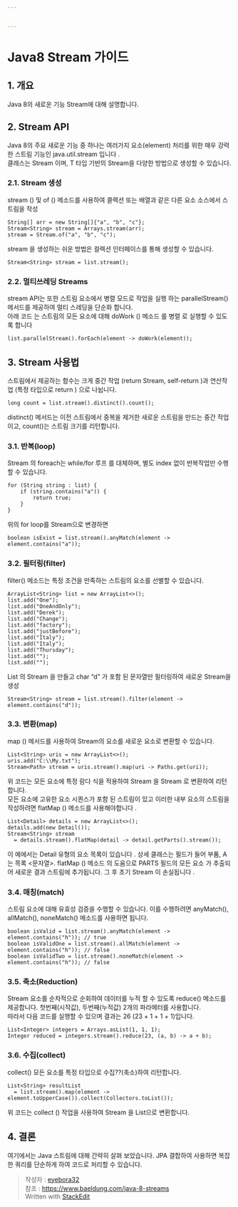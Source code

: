 ```yaml
---


---
```


<h1 id="java8-stream-가이드">Java8 Stream 가이드</h1>
<h2 id="개요">1. 개요</h2>
<p>Java 8의 새로운 기능 Stream에 대해 설명합니다.</p>
<h2 id="stream-api">2. Stream API</h2>
<p>Java 8의 주요 새로운 기능 중 하나는 여러가지 요소(element) 처리를 위한 매우 강력한 스트림 기능인 java.util.stream 입니다 .<br>
클래스는 Stream  이며, T 타입 기반의 Stream을 다양한 방법으로 생성할 수 있습니다.</p>
<h3 id="stream-생성">2.1. Stream 생성</h3>
<p>stream () 및 of () 메소드를 사용하여 콜렉션 또는 배열과 같은 다른 요소 소스에서 스트림을 작성</p>
<pre class=" language-java"><code class="prism  language-java">String<span class="token punctuation">[</span><span class="token punctuation">]</span> arr <span class="token operator">=</span> <span class="token keyword">new</span> <span class="token class-name">String</span><span class="token punctuation">[</span><span class="token punctuation">]</span><span class="token punctuation">{</span><span class="token string">"a"</span><span class="token punctuation">,</span> <span class="token string">"b"</span><span class="token punctuation">,</span> <span class="token string">"c"</span><span class="token punctuation">}</span><span class="token punctuation">;</span>
Stream<span class="token operator">&lt;</span>String<span class="token operator">&gt;</span> stream <span class="token operator">=</span> Arrays<span class="token punctuation">.</span><span class="token function">stream</span><span class="token punctuation">(</span>arr<span class="token punctuation">)</span><span class="token punctuation">;</span>
stream <span class="token operator">=</span> Stream<span class="token punctuation">.</span><span class="token function">of</span><span class="token punctuation">(</span><span class="token string">"a"</span><span class="token punctuation">,</span> <span class="token string">"b"</span><span class="token punctuation">,</span> <span class="token string">"c"</span><span class="token punctuation">)</span><span class="token punctuation">;</span>
</code></pre>
<p>stream 을 생성하는 쉬운 방법은 컬렉션 인터페이스를 통해 생성할 수 있습니다.</p>
<pre class=" language-java"><code class="prism  language-java">Stream<span class="token operator">&lt;</span>String<span class="token operator">&gt;</span> stream <span class="token operator">=</span> list<span class="token punctuation">.</span><span class="token function">stream</span><span class="token punctuation">(</span><span class="token punctuation">)</span><span class="token punctuation">;</span>
</code></pre>
<h3 id="멀티쓰레딩-streams">2.2. 멀티쓰레딩 Streams</h3>
<p>stream API는 또한 스트림 요소에서 병렬 모드로 작업을 실행 하는 parallelStream() 메서드를 제공하여 멀티 스레딩을 단순화 합니다.<br>
아래 코드 는 스트림의 모든 요소에 대해 doWork () 메소드 를 병렬 로 실행할 수 있도록 합니다</p>
<pre class=" language-java"><code class="prism  language-java">list<span class="token punctuation">.</span><span class="token function">parallelStream</span><span class="token punctuation">(</span><span class="token punctuation">)</span><span class="token punctuation">.</span><span class="token function">forEach</span><span class="token punctuation">(</span>element <span class="token operator">-</span><span class="token operator">&gt;</span> <span class="token function">doWork</span><span class="token punctuation">(</span>element<span class="token punctuation">)</span><span class="token punctuation">)</span><span class="token punctuation">;</span>
</code></pre>
<h2 id="stream-사용법">3. Stream 사용법</h2>
<p>스트림에서  제공하는 함수는 크게 중간 작업 (return Stream, self-return )과 연산작업 (특정 타입으로 return ) 으로 나뉩니다.</p>
<pre class=" language-java"><code class="prism  language-java"><span class="token keyword">long</span> count <span class="token operator">=</span> list<span class="token punctuation">.</span><span class="token function">stream</span><span class="token punctuation">(</span><span class="token punctuation">)</span><span class="token punctuation">.</span><span class="token function">distinct</span><span class="token punctuation">(</span><span class="token punctuation">)</span><span class="token punctuation">.</span><span class="token function">count</span><span class="token punctuation">(</span><span class="token punctuation">)</span><span class="token punctuation">;</span>
</code></pre>
<p>distinct() 메서드는 이전 스트림에서 중복을 제거한 새로운 스트림을 만드는 중간 작업이고, count()는 스트림 크기를 리턴합니다.</p>
<h3 id="반복loop">3.1. 반복(loop)</h3>
<p>Stream 의 foreach는 while/for 루프 를 대체하며,  별도 index 없이 반복작업만 수행 할 수 있습니다.</p>
<pre class=" language-java"><code class="prism  language-java"><span class="token keyword">for</span> <span class="token punctuation">(</span>String string <span class="token operator">:</span> list<span class="token punctuation">)</span> <span class="token punctuation">{</span>
    <span class="token keyword">if</span> <span class="token punctuation">(</span>string<span class="token punctuation">.</span><span class="token function">contains</span><span class="token punctuation">(</span><span class="token string">"a"</span><span class="token punctuation">)</span><span class="token punctuation">)</span> <span class="token punctuation">{</span>
        <span class="token keyword">return</span> <span class="token boolean">true</span><span class="token punctuation">;</span>
    <span class="token punctuation">}</span>
<span class="token punctuation">}</span>
</code></pre>
<p>위의 for loop를  Stream으로 변경하면</p>
<pre class=" language-java"><code class="prism  language-java"><span class="token keyword">boolean</span> isExist <span class="token operator">=</span> list<span class="token punctuation">.</span><span class="token function">stream</span><span class="token punctuation">(</span><span class="token punctuation">)</span><span class="token punctuation">.</span><span class="token function">anyMatch</span><span class="token punctuation">(</span>element <span class="token operator">-</span><span class="token operator">&gt;</span> element<span class="token punctuation">.</span><span class="token function">contains</span><span class="token punctuation">(</span><span class="token string">"a"</span><span class="token punctuation">)</span><span class="token punctuation">)</span><span class="token punctuation">;</span>
</code></pre>
<h3 id="필터링filter">3.2. 필터링(filter)</h3>
<p>filter() 메소드는 특정 조건을 만족하는 스트림의 요소를 선별할 수 있습니다.</p>
<pre class=" language-java"><code class="prism  language-java">ArrayList<span class="token operator">&lt;</span>String<span class="token operator">&gt;</span> list <span class="token operator">=</span> <span class="token keyword">new</span> <span class="token class-name">ArrayList</span><span class="token operator">&lt;</span><span class="token operator">&gt;</span><span class="token punctuation">(</span><span class="token punctuation">)</span><span class="token punctuation">;</span>
list<span class="token punctuation">.</span><span class="token function">add</span><span class="token punctuation">(</span><span class="token string">"One"</span><span class="token punctuation">)</span><span class="token punctuation">;</span>
list<span class="token punctuation">.</span><span class="token function">add</span><span class="token punctuation">(</span><span class="token string">"OneAndOnly"</span><span class="token punctuation">)</span><span class="token punctuation">;</span>
list<span class="token punctuation">.</span><span class="token function">add</span><span class="token punctuation">(</span><span class="token string">"Derek"</span><span class="token punctuation">)</span><span class="token punctuation">;</span>
list<span class="token punctuation">.</span><span class="token function">add</span><span class="token punctuation">(</span><span class="token string">"Change"</span><span class="token punctuation">)</span><span class="token punctuation">;</span>
list<span class="token punctuation">.</span><span class="token function">add</span><span class="token punctuation">(</span><span class="token string">"factory"</span><span class="token punctuation">)</span><span class="token punctuation">;</span>
list<span class="token punctuation">.</span><span class="token function">add</span><span class="token punctuation">(</span><span class="token string">"justBefore"</span><span class="token punctuation">)</span><span class="token punctuation">;</span>
list<span class="token punctuation">.</span><span class="token function">add</span><span class="token punctuation">(</span><span class="token string">"Italy"</span><span class="token punctuation">)</span><span class="token punctuation">;</span>
list<span class="token punctuation">.</span><span class="token function">add</span><span class="token punctuation">(</span><span class="token string">"Italy"</span><span class="token punctuation">)</span><span class="token punctuation">;</span>
list<span class="token punctuation">.</span><span class="token function">add</span><span class="token punctuation">(</span><span class="token string">"Thursday"</span><span class="token punctuation">)</span><span class="token punctuation">;</span>
list<span class="token punctuation">.</span><span class="token function">add</span><span class="token punctuation">(</span><span class="token string">""</span><span class="token punctuation">)</span><span class="token punctuation">;</span>
list<span class="token punctuation">.</span><span class="token function">add</span><span class="token punctuation">(</span><span class="token string">""</span><span class="token punctuation">)</span><span class="token punctuation">;</span>
</code></pre>
<p>List  의 Stream  을 만들고 char “d” 가 포함 된 문자열만 필터링하여 새로운 Stream을 생성</p>
<pre class=" language-java"><code class="prism  language-java">Stream<span class="token operator">&lt;</span>String<span class="token operator">&gt;</span> stream <span class="token operator">=</span> list<span class="token punctuation">.</span><span class="token function">stream</span><span class="token punctuation">(</span><span class="token punctuation">)</span><span class="token punctuation">.</span><span class="token function">filter</span><span class="token punctuation">(</span>element <span class="token operator">-</span><span class="token operator">&gt;</span> element<span class="token punctuation">.</span><span class="token function">contains</span><span class="token punctuation">(</span><span class="token string">"d"</span><span class="token punctuation">)</span><span class="token punctuation">)</span><span class="token punctuation">;</span>
</code></pre>
<h3 id="변환map">3.3. 변환(map)</h3>
<p>map () 메서드를 사용하여 Stream의 요소를 새로운 요소로 변환할 수 있습니다.</p>
<pre class=" language-java"><code class="prism  language-java">List<span class="token operator">&lt;</span>String<span class="token operator">&gt;</span> uris <span class="token operator">=</span> <span class="token keyword">new</span> <span class="token class-name">ArrayList</span><span class="token operator">&lt;</span><span class="token operator">&gt;</span><span class="token punctuation">(</span><span class="token punctuation">)</span><span class="token punctuation">;</span>
uris<span class="token punctuation">.</span><span class="token function">add</span><span class="token punctuation">(</span><span class="token string">"C:\\My.txt"</span><span class="token punctuation">)</span><span class="token punctuation">;</span>
Stream<span class="token operator">&lt;</span>Path<span class="token operator">&gt;</span> stream <span class="token operator">=</span> uris<span class="token punctuation">.</span><span class="token function">stream</span><span class="token punctuation">(</span><span class="token punctuation">)</span><span class="token punctuation">.</span><span class="token function">map</span><span class="token punctuation">(</span>uri <span class="token operator">-</span><span class="token operator">&gt;</span> Paths<span class="token punctuation">.</span><span class="token function">get</span><span class="token punctuation">(</span>uri<span class="token punctuation">)</span><span class="token punctuation">)</span><span class="token punctuation">;</span>
</code></pre>
<p>위 코드는  모든 요소에 특정 람다 식을 적용하여 Stream 을 Stream<path> 로 변환하여 리턴합니다.<br>
모든 요소에 고유한 요소 시퀀스가 ​​포함 된 스트림이 있고 이러한 내부 요소의 스트림을 작성하려면 flatMap () 메소드를 사용해야합니다 .</path></p>
<pre class=" language-java"><code class="prism  language-java">List<span class="token operator">&lt;</span>Detail<span class="token operator">&gt;</span> details <span class="token operator">=</span> <span class="token keyword">new</span> <span class="token class-name">ArrayList</span><span class="token operator">&lt;</span><span class="token operator">&gt;</span><span class="token punctuation">(</span><span class="token punctuation">)</span><span class="token punctuation">;</span>
details<span class="token punctuation">.</span><span class="token function">add</span><span class="token punctuation">(</span><span class="token keyword">new</span> <span class="token class-name">Detail</span><span class="token punctuation">(</span><span class="token punctuation">)</span><span class="token punctuation">)</span><span class="token punctuation">;</span>
Stream<span class="token operator">&lt;</span>String<span class="token operator">&gt;</span> stream
  <span class="token operator">=</span> details<span class="token punctuation">.</span><span class="token function">stream</span><span class="token punctuation">(</span><span class="token punctuation">)</span><span class="token punctuation">.</span><span class="token function">flatMap</span><span class="token punctuation">(</span>detail <span class="token operator">-</span><span class="token operator">&gt;</span> detail<span class="token punctuation">.</span><span class="token function">getParts</span><span class="token punctuation">(</span><span class="token punctuation">)</span><span class="token punctuation">.</span><span class="token function">stream</span><span class="token punctuation">(</span><span class="token punctuation">)</span><span class="token punctuation">)</span><span class="token punctuation">;</span>
</code></pre>
<p>이 예에서는 Detail 유형의 요소 목록이 있습니다 . 상세 클래스는 필드가 들어 부품, A는 목록 &lt;문자열&gt;. flatMap () 메소드 의 도움으로 PARTS 필드의 모든 요소 가 추출되어 새로운 결과 스트림에 추가됩니다. 그 후 초기 Stream  이 손실됩니다 .</p>
<h3 id="매칭match">3.4. 매칭(match)</h3>
<p>스트림 요소에 대해 유효성 검증을 수행할 수 있습니다. 이를 수행하려면 anyMatch(), allMatch(), noneMatch() 메소드를 사용하면 됩니다.</p>
<pre class=" language-java"><code class="prism  language-java"><span class="token keyword">boolean</span> isValid <span class="token operator">=</span> list<span class="token punctuation">.</span><span class="token function">stream</span><span class="token punctuation">(</span><span class="token punctuation">)</span><span class="token punctuation">.</span><span class="token function">anyMatch</span><span class="token punctuation">(</span>element <span class="token operator">-</span><span class="token operator">&gt;</span> element<span class="token punctuation">.</span><span class="token function">contains</span><span class="token punctuation">(</span><span class="token string">"h"</span><span class="token punctuation">)</span><span class="token punctuation">)</span><span class="token punctuation">;</span> <span class="token comment">// true</span>
<span class="token keyword">boolean</span> isValidOne <span class="token operator">=</span> list<span class="token punctuation">.</span><span class="token function">stream</span><span class="token punctuation">(</span><span class="token punctuation">)</span><span class="token punctuation">.</span><span class="token function">allMatch</span><span class="token punctuation">(</span>element <span class="token operator">-</span><span class="token operator">&gt;</span> element<span class="token punctuation">.</span><span class="token function">contains</span><span class="token punctuation">(</span><span class="token string">"h"</span><span class="token punctuation">)</span><span class="token punctuation">)</span><span class="token punctuation">;</span> <span class="token comment">// false</span>
<span class="token keyword">boolean</span> isValidTwo <span class="token operator">=</span> list<span class="token punctuation">.</span><span class="token function">stream</span><span class="token punctuation">(</span><span class="token punctuation">)</span><span class="token punctuation">.</span><span class="token function">noneMatch</span><span class="token punctuation">(</span>element <span class="token operator">-</span><span class="token operator">&gt;</span> element<span class="token punctuation">.</span><span class="token function">contains</span><span class="token punctuation">(</span><span class="token string">"h"</span><span class="token punctuation">)</span><span class="token punctuation">)</span><span class="token punctuation">;</span> <span class="token comment">// false</span>
</code></pre>
<h3 id="축소reduction">3.5. 축소(Reduction)</h3>
<p>Stream 요소를 순차적으로 순회하여 데이터를 누적 할 수 있도록 reduce() 메소드를 제공합니다.  첫번째(시작값), 두번째(누적값) 2개의 파라메터를 사용합니다.<br>
따라서 다음 코드를 실행할 수 있으며 결과는 26 (23 + 1 + 1 + 1)입니다.</p>
<pre class=" language-java"><code class="prism  language-java">List<span class="token operator">&lt;</span>Integer<span class="token operator">&gt;</span> integers <span class="token operator">=</span> Arrays<span class="token punctuation">.</span><span class="token function">asList</span><span class="token punctuation">(</span><span class="token number">1</span><span class="token punctuation">,</span> <span class="token number">1</span><span class="token punctuation">,</span> <span class="token number">1</span><span class="token punctuation">)</span><span class="token punctuation">;</span>
Integer reduced <span class="token operator">=</span> integers<span class="token punctuation">.</span><span class="token function">stream</span><span class="token punctuation">(</span><span class="token punctuation">)</span><span class="token punctuation">.</span><span class="token function">reduce</span><span class="token punctuation">(</span><span class="token number">23</span><span class="token punctuation">,</span> <span class="token punctuation">(</span>a<span class="token punctuation">,</span> b<span class="token punctuation">)</span> <span class="token operator">-</span><span class="token operator">&gt;</span> a <span class="token operator">+</span> b<span class="token punctuation">)</span><span class="token punctuation">;</span>
</code></pre>
<h3 id="수집collect">3.6. 수집(collect)</h3>
<p>collect() 모든 요소를 특정 타입으로 수집??(축소)하여 리턴합니다.</p>
<pre class=" language-java"><code class="prism  language-java">List<span class="token operator">&lt;</span>String<span class="token operator">&gt;</span> resultList 
  <span class="token operator">=</span> list<span class="token punctuation">.</span><span class="token function">stream</span><span class="token punctuation">(</span><span class="token punctuation">)</span><span class="token punctuation">.</span><span class="token function">map</span><span class="token punctuation">(</span>element <span class="token operator">-</span><span class="token operator">&gt;</span> element<span class="token punctuation">.</span><span class="token function">toUpperCase</span><span class="token punctuation">(</span><span class="token punctuation">)</span><span class="token punctuation">)</span><span class="token punctuation">.</span><span class="token function">collect</span><span class="token punctuation">(</span>Collectors<span class="token punctuation">.</span><span class="token function">toList</span><span class="token punctuation">(</span><span class="token punctuation">)</span><span class="token punctuation">)</span><span class="token punctuation">;</span>
</code></pre>
<p>위 코드는 collect () 작업을 사용하여 Stream 을 List으로 변환합니다.</p>
<h2 id="결론">4. 결론</h2>
<p>여기에서는 Java 스트림에 대해 간략히 살펴 보았습니다. JPA 결합하여 사용하면 복잡한 쿼리를 단순하게 하여 코드로 처리할 수 있습니다.</p>
<blockquote>
<p>작성자 : <a href="https://github.com/eyebora">eyebora32</a><br>
참조 : <a href="https://www.baeldung.com/java-8-streams">https://www.baeldung.com/java-8-streams</a><br>
Written with <a href="https://stackedit.io/">StackEdit</a></p>
</blockquote>

